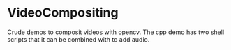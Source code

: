 # VideoCompositing
Crude demos to composit videos with opencv.
The cpp demo has two shell scripts that it can be combined with to add audio.
